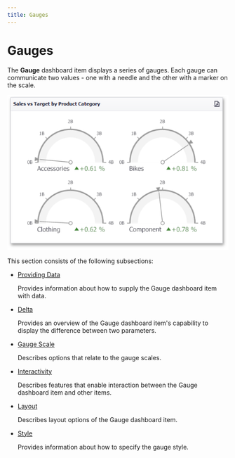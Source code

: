 ```yaml
---
title: Gauges
---
```

# Gauges
The **Gauge** dashboard item displays a series of gauges. Each gauge can communicate two values - one with a needle and the other with a marker on the scale.

![MainFeatures_Gauges](../../../images/img18176.png)

This section consists of the following subsections:
* [Providing Data](gauges/providing-data.md)
	
	Provides information about how to supply the Gauge dashboard item with data.
* [Delta](gauges/delta.md)
	
	Provides an overview of the Gauge dashboard item's capability to display the difference between two parameters.
* [Gauge Scale](gauges/gauge-scale.md)
	
	Describes options that relate to the gauge scales.
* [Interactivity](gauges/interactivity.md)
	
	Describes features that enable interaction between the Gauge dashboard item and other items.
* [Layout](gauges/layout.md)
	
	Describes layout options of the Gauge dashboard item.
* [Style](gauges/style.md)
	
	Provides information about how to specify the gauge style.